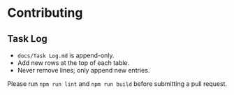 # Contributing

## Task Log
- `docs/Task Log.md` is append-only.
- Add new rows at the top of each table.
- Never remove lines; only append new entries.

Please run `npm run lint` and `npm run build` before submitting a pull request.
